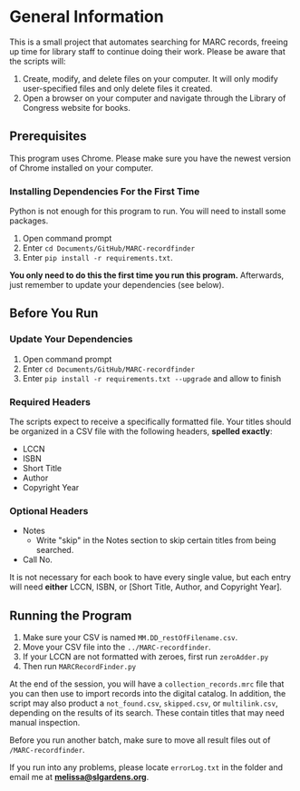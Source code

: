 # General Information
This is a small project that automates searching for MARC records, freeing up time for library staff to continue doing their work. Please be aware that the scripts will:

1. Create, modify, and delete files on your computer. It will only modify user-specified files and only delete files it created.
2. Open a browser on your computer and navigate through the Library of Congress website for books.

## Prerequisites
This program uses Chrome. Please make sure you have the newest version of Chrome installed on your computer.

### Installing Dependencies For the First Time
Python is not enough for this program to run. You will need to install some packages.
1. Open command prompt
2. Enter `cd Documents/GitHub/MARC-recordfinder`
3. Enter `pip install -r requirements.txt`.

**You only need to do this the first time you run this program.** Afterwards, just remember to update your dependencies (see below).

## Before You Run

### Update Your Dependencies
1. Open command prompt
2. Enter `cd Documents/GitHub/MARC-recordfinder`
2. Enter `pip install -r requirements.txt --upgrade` and allow to finish

### Required Headers
The scripts expect to receive a specifically formatted file. Your titles should be organized in a CSV file with the following headers, **spelled exactly**:
- LCCN
- ISBN
- Short Title
- Author
- Copyright Year

### Optional Headers
- Notes
  - Write "skip" in the Notes section to skip certain titles from being searched.
- Call No.

It is not necessary for each book to have every single value, but each entry will need **either** LCCN, ISBN, or [Short Title, Author, and Copyright Year].

## Running the Program
1. Make sure your CSV is named `MM.DD_restOfFilename.csv`.
2. Move your CSV file into the `../MARC-recordfinder`.
4. If your LCCN are not formatted with zeroes, first run `zeroAdder.py`
5. Then run `MARCRecordFinder.py`

At the end of the session, you will have a `collection_records.mrc` file that you can then use to import records into the digital catalog. In addition, the script may also product a `not_found.csv`, `skipped.csv`, or `multilink.csv`, depending on the results of its search. These contain titles that may need manual inspection.

Before you run another batch, make sure to move all result files out of `/MARC-recordfinder`.

If you run into any problems, please locate `errorLog.txt` in the folder and email me at **melissa@slgardens.org**.